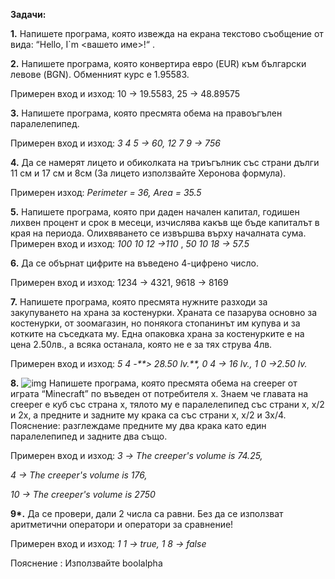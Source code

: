 **Задачи:** 

 

**1.**         Напишете програма, която извежда на екрана текстово съобщение от вида: “Hello, I`m <вашето име>!“ .  

 

**2.**         Напишете програма, която конвертира евро (EUR) към български левове (BGN). Обменният курс е 1.95583. 

Примерен вход и изход: 10 -> 19.5583, 25 -> 48.89575  

 

**3.** Напишете програма, която пресмята обема на правоъгълен паралелепипед. 

  Примерен вход и изход: *3 4 5 -> 60, 12 7 9 -> 756*  

 

**4.** Да се намерят лицето и обиколката на триъгълник със страни дълги 11 см и 17 см и 8см (За лицето използвайте Херонова формула).

Примерен изход: *Perimeter = 36, Area = 35.5*

 

**5.** Напишете програма, която при даден начален капитал, годишен лихвен процент и срок в месеци, изчислява какъв ще бъде капиталът в края на периода. Олихвяването се извършва върху началната сума.  Примерен вход и изход: *100 10 12 ->110* , *50 10 18 -> 57.5* 

 

**6.** Да се обърнат цифрите на въведено 4-цифрено число.  

Примерен вход и изход: 1234 -> 4321, 9618 -> 8169 



**7.** Напишете програма, която пресмята нужните разходи за закупуването на храна за костенурки. Храната се пазарува основно за костенурки, от зоомагазин, но понякога стопанинът им купува и за котките на съседката му. Една опаковка храна за костенурките е на цена 2.50лв., а всяка останала, която не е за тях струва 4лв.   

Примерен вход и изход: *5 4 -**> 28.50* *lv.**, 0 4 -> 16 lv., 1 0 ->2.50 lv.*

 

**8.**     ![img](file:///C:/Users/Alex/AppData/Local/Temp/msohtmlclip1/01/clip_image002.jpg)
 Напишете програма, която пресмята обема на creeper от играта “Minecraft” по въведен от потребителя x. Знаем че главата нa creeper е куб със страна x, тялото му е паралелепипед със страни x, x/2 и 2x, a предните и задните му крака са със страни x, x/2 и 3x/4.                                                                                Пояснение: разглеждаме предните му два крака като един паралелепипед и задните два също.                                           

Примерен вход и изход: *3 -> The creeper's volume is 74.25,*

   *4 -> The creeper's volume is 176,*

  *10 -> The creeper's volume is 2750*

 

**9\*.** Да се провери, дали 2 числа са равни. Без да се използват аритметични оператори и оператори за сравнение! 

Примерен вход и изход: *1 1 -> true, 1 8 -> false*

Пояснение : Използвайте boolalpha 

 
